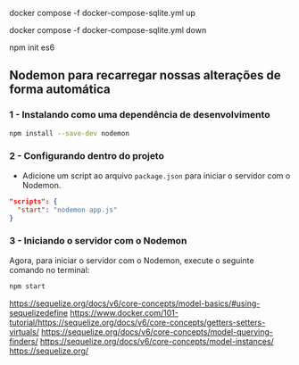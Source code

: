 docker compose -f docker-compose-sqlite.yml up

docker compose -f docker-compose-sqlite.yml down

npm init es6

## Nodemon para recarregar nossas alterações de forma automática

### 1 - Instalando como uma dependência de desenvolvimento

```sh
npm install --save-dev nodemon
```

### 2 - Configurando dentro do projeto

- Adicione um script ao arquivo `package.json` para iniciar o servidor com o Nodemon.

```json
"scripts": {
  "start": "nodemon app.js"
}
```

<!-- script deve incluir a opção `-w` (ou `--watch`) para especificar quais pastas e arquivos devem ser observados pelo Nodemon.

```json
"scripts": {
  "start": "nodemon -w src --exec node ./bin/www"
}
``` -->

### 3 - Iniciando o servidor com o Nodemon

Agora, para iniciar o servidor com o Nodemon, execute o seguinte comando no terminal:

```sh
npm start
```

https://sequelize.org/docs/v6/core-concepts/model-basics/#using-sequelizedefine
https://www.docker.com/101-tutorial/https://sequelize.org/docs/v6/core-concepts/getters-setters-virtuals/
https://sequelize.org/docs/v6/core-concepts/model-querying-finders/
https://sequelize.org/docs/v6/core-concepts/model-instances/
https://sequelize.org/
